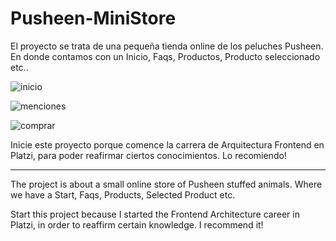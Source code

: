 # Pusheen-MiniStore

El proyecto se trata de una pequeña tienda online de los peluches Pusheen. En donde contamos con un Inicio, Faqs, Productos, Producto seleccionado etc..

![inicio](https://user-images.githubusercontent.com/42939596/71426665-d2f80280-268b-11ea-8f3d-9b752a5583f7.png)

![menciones](https://user-images.githubusercontent.com/42939596/71426703-56195880-268c-11ea-9fe4-4f8517f39165.png)

![comprar](https://user-images.githubusercontent.com/42939596/71426711-692c2880-268c-11ea-9c69-483cb012db36.png)

Inicie este proyecto porque comence la carrera de Arquitectura Frontend en Platzi, para poder reafirmar ciertos conocimientos. Lo recomiendo! 

--------------------------------------------------------------------------------------------------------------------------------------

The project is about a small online store of Pusheen stuffed animals. Where we have a Start, Faqs, Products, Selected Product etc.

Start this project because I started the Frontend Architecture career in Platzi, in order to reaffirm certain knowledge. I recommend it!

